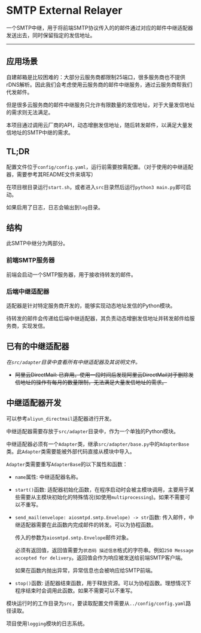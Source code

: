 # SMTP External Relayer

一个SMTP中继，用于将前端SMTP协议传入的的邮件通过对应的邮件中继适配器发送出去，同时保留指定的发信地址。

---

## 应用场景

自建邮箱是比较困难的：大部分云服务商都限制25端口，很多服务商也不提供rDNS解析。因此我们会考虑使用云服务商的邮件中继服务，通过云服务商帮我们代发邮件。

但是很多云服务商的邮件中继服务只允许有限数量的发信地址，对于大量发信地址的需求则无法满足。

本项目通过调用云厂商的API，动态增删发信地址，随后转发邮件，以满足大量发信地址的SMTP中继的需求。

## TL;DR

配置文件位于`config/config.yaml`，运行前需要按需配置。（对于使用的中继适配器，需要参考其README文件来填写）

在项目根目录运行`start.sh`，或者进入`src`目录然后运行`python3 main.py`即可启动。

如果启用了日志，日志会输出到`log`目录。

## 结构

此SMTP中继分为两部分。

### 前端SMTP服务器

前端会启动一个SMTP服务器，用于接收待转发的邮件。

### 后端中继适配器

适配器是针对特定服务商开发的，能够实现动态地址发信的Python模块。

待转发的邮件会传递给后端中继适配器，其负责动态增删发信地址并转发邮件给服务商，实现发信。

## 已有的中继适配器

*在`src/adapter`目录中查看所有中继适配器及其说明文件。*

- ~~阿里云DirectMail: 已弃用。使用一段时间后发现阿里云DirectMail对于删除发信地址的操作有每月的数量限制，无法满足大量发信地址的需求。~~

## 中继适配器开发

可以参考`aliyun_directmail`适配器进行开发。

中继适配器需要存放于`src/adapter`目录中，作为一个单独的Python模块。

中继适配器必须有一个`Adapter`类，继承`src/adapter/base.py`中的`AdapterBase`类。此`Adapter`类需要能被外部代码直接从模块中导入。

`Adapter`类需要重写`AdapterBase`的以下属性和函数：

  - `name`属性: 中继适配器名称。

  - `start()`函数: 适配器初始化函数，在程序启动时会被主模块调用，主要用于某些需要从主模块初始化的特殊情况(如使用`multiprocessing`)。如果不需要可以不重写。

  - `send_mail(envelope: aiosmtpd.smtp.Envelope) -> str`函数: 传入邮件，中继适配器需要在此函数内完成邮件的转发。可以为协程函数。
    
    传入的参数为`aiosmtpd.smtp.Envelope`邮件对象。

    必须有返回值，返回值需要为`状态码 描述信息`格式的字符串。例如`250 Message accepted for delivery`。返回值会作为响应被发送给前端SMTP客户端。

    如果在函数内抛出异常，异常信息也会被响应给SMTP前端。

  - `stop()`函数: 适配器结束函数，用于释放资源。可以为协程函数。理想情况下程序结束时会调用此函数。如果不需要可以不重写。
    
模块运行时的工作目录为`src`，要读取配置文件需要从`../config/config.yaml`路径读取。

项目使用`logging`模块的日志系统。
